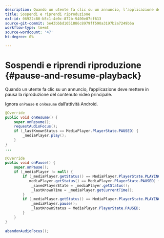 ```yaml
---
description: Quando un utente fa clic su un annuncio, l’applicazione deve mettere in pausa la riproduzione del contenuto video principale.
title: Sospendi e riprendi riproduzione
exl-id: 06922c80-b5c1-4e0c-872b-9400e07cf613
source-git-commit: be43bbbd1051886c8979ff590a3197b2a7249b6a
workflow-type: tm+mt
source-wordcount: '47'
ht-degree: 0%

---
```


# Sospendi e riprendi riproduzione {#pause-and-resume-playback}

Quando un utente fa clic su un annuncio, l’applicazione deve mettere in pausa la riproduzione del contenuto video principale.

Ignora `onPause` e `onResume` dall’attività Android.

```java
@Override 
public void onResume() { 
    super.onResume(); 
    requestAudioFocus(); 
    if (_lastKnownStatus == MediaPlayer.PlayerState.PAUSED) { 
        _mediaPlayer.play(); 
    } 
} 
... 
 
@Override 
public void onPause() { 
    super.onPause(); 
    if (_mediaPlayer != null) { 
        if (_mediaPlayer.getStatus() == MediaPlayer.PlayerState.PLAYING || 
          _mediaPlayer.getStatus() == MediaPlayer.PlayerState.PAUSED) { 
            _savedPlayerState = _mediaPlayer.getStatus(); 
            _lastKnownTime = _mediaPlayer.getCurrentTime(); 
        } 
        if (_mediaPlayer.getStatus() == MediaPlayer.PlayerState.PLAYING) { 
            _mediaPlayer.pause(); 
            _lastKnownStatus = MediaPlayer.PlayerState.PAUSED; 
        } 
    } 
} 
 
abandonAudioFocus(); 
```
